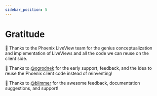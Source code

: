```yaml
---
sidebar_position: 5
---
```


# Gratitude
🙌 Thanks to the Phoenix LiveView team for the genius conceptualization and implementation of LiveViews and all the code we can reuse on the client side.

🙌 Thanks to [@ogrodnek](https://github.com/ogrodnek) for the early support, feedback, and the idea to reuse the Phoenix client code instead of reinventing!

🙌 Thanks to [@blimmer](https://github.com/blimmer/) for the awesome feedback, documentation suggestions, and support!
